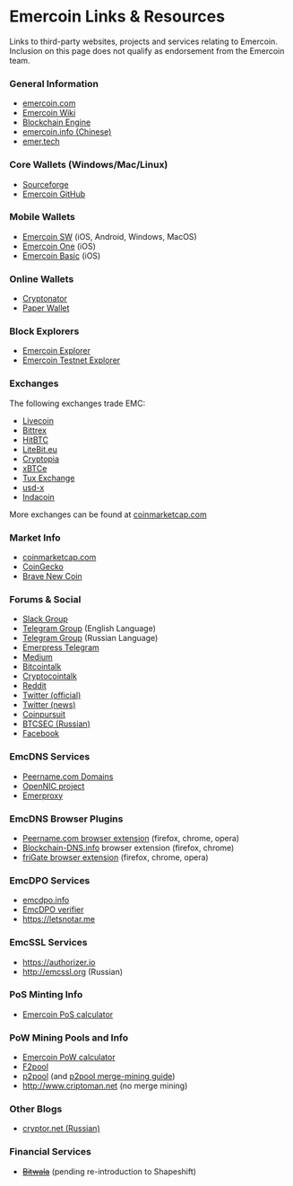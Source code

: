 # Emercoin Links & Resources

Links to third-party websites, projects and services relating to Emercoin. Inclusion on this page does not qualify as endorsement from the Emercoin team.

### General Information

-   [emercoin.com](http://emercoin.com)
-   [Emercoin Wiki](http://wiki.emercoin.com)
-   [Blockchain Engine](http://blockchainengine.org)
-   [emercoin.info (Chinese)](http://emercoin.info)
-   [emer.tech](https://emer.tech)

### Core Wallets (Windows/Mac/Linux)

-   [Sourceforge](https://sourceforge.net/projects/emercoin/files)
-   [Emercoin GitHub](https://github.com/Emercoin)

### Mobile Wallets

-   [Emercoin SW](./Install_Software/Mobile_Wallets/Emercoin_SW) (iOS, Android, Windows, MacOS)
-   [Emercoin One](./Install_Software/Mobile_Wallets/Emercoin_One) (iOS)
-   [Emercoin Basic](./Install_Software/Mobile_Wallets/Emercoin_Basic) (iOS)

### Online Wallets

-   [Cryptonator](https://www.cryptonator.com/)
-   [Paper Wallet](https://walletgenerator.net/?currency=Emercoin)

### Block Explorers

-   [Emercoin Explorer](https://emercoin.mintr.org/)
-   [Emercoin Testnet Explorer](https://testnet.emercoin.mintr.org/)

### Exchanges

The following exchanges trade EMC:

-   [Livecoin](https://livecoin.net?from=Livecoin-AvWvBbqA)
-   [Bittrex](https://bittrex.com/Market/Index?MarketName=BTC-EMC)
-   [HitBTC](https://hitbtc.com/exchange/EMC-to-BTC)
-   [LiteBit.eu](https://www.litebit.eu/en)
-   [Cryptopia](https://www.cryptopia.co.nz/Exchange?market=EMC_BTC)
-   [xBTCe](https://www.xbtce.com)
-   [Tux Exchange](https://tuxexchange.com/trade?coin=EMC&market=BTC)
-   [usd-x](https://www.usd-x.com/market/EMC/USD)
-   [Indacoin](https://indacoin.com/en_US/change/buy-emercoin-with-cardusd)

More exchanges can be found at
[coinmarketcap.com](http://coinmarketcap.com/currencies/emercoin/#BTC)

### Market Info

-   [coinmarketcap.com](http://coinmarketcap.com/currencies/emercoin/)
-   [CoinGecko](https://www.coingecko.com/en/coins/emercoin)
-   [Brave New Coin](https://bravenewcoin.com/emercoin#Asset-Profile)

### Forums & Social

-   [Slack Group](https://emercoin-slack-invite.herokuapp.com)
-   [Telegram Group](https://t.me/emercoin_official) (English Language)
-   [Telegram Group](https://t.me/emernews) (Russian Language)
-   [Emerpress Telegram](https://t.me/emerpress)
-   [Medium](https://medium.com/@emer.tech)
-   [Bitcointalk](https://bitcointalk.org/index.php?topic=362513.0)
-   [Cryptocointalk](https://cryptocointalk.com/topic/2144-emercoin-emc-information)
-   [Reddit](http://www.reddit.com/r/Emercoin/)
-   [Twitter (official)](https://twitter.com/emercoin_press)
-   [Twitter (news)](https://twitter.com/emercoin)
-   [Coinpursuit](https://www.coinpursuit.com/members/emercoin.1073)
-   [BTCSEC (Russian)](https://forum.btcsec.com/index.php?/topic/3408-emercoin/)
-   [Facebook](https://www.facebook.com/EmercoinOfficial)

### EmcDNS Services

-   [Peername.com Domains](https://peername.com/)
-   [OpenNIC project](https://www.opennicproject.org)
-   [Emerproxy](https://emerproxy.xyz/)

### EmcDNS Browser Plugins

-   [Peername.com browser
    extension](https://peername.com/browser-extension) (firefox,
    chrome, opera)
-   [Blockchain-DNS.info](https://blockchain-dns.info/) browser
    extension (firefox, chrome)
-   [friGate browser extension](https://fri-gate.org/) (firefox,
    chrome, opera)

### EmcDPO Services

-   [emcdpo.info](http://emcdpo.info)
-   [EmcDPO verifier](https://emercoin.mintr.org/dpo)
-   <https://letsnotar.me>

### EmcSSL Services

-   <https://authorizer.io>
-   <http://emcssl.org> (Russian)

### PoS Minting Info

-   [Emercoin PoS calculator](https://emercoin.mintr.org/poscal)

### PoW Mining Pools and Info

-   [Emercoin PoW calculator](https://emercoin.mintr.org/poscal)
-   [F2pool](http://www.f2pool.com)
-   [p2pool](http://p2pool.org/) (and [p2pool merge-mining
    guide](https://bitcointalk.org/index.php?topic=1921525.0))
-   <http://www.criptoman.net> (no merge mining)

### Other Blogs

-   [cryptor.net (Russian)](https://cryptor.net)

### Financial Services

-   <s>[Bitwala](http://about.bitwa.la/bitwala-accepting-all-major-cryptocurrencies)</s>
    (pending re-introduction to Shapeshift)

